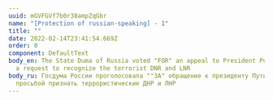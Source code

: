 ```yaml
---
uuid: mGVFGVf7b0r38ampZqGbr
name: "[Protection of russian-speaking] - 1"
title: ""
date: 2022-02-14T23:41:54.669Z
order: 0
component: DefaultText
body_en: The State Duma of Russia voted "FOR" an appeal to President Putin with
  a request to recognize the terrorist DNR and LNR
body_ru: Госдума России проголосовала ""ЗА" обращение к президенту Путину с
  просьбой признать террористические ДНР и ЛНР
---
```

